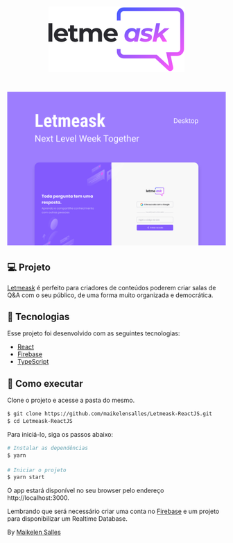<h1 align="center">
    <img alt="Letmeask" src="https://raw.githubusercontent.com/maikelensalles/Letmeask-ReactJS/main/src/assets/images/logo.svg" />
</h1>

<h1 align="center">
    <img alt="Letmeask" src="https://raw.githubusercontent.com/maikelensalles/Letmeask-ReactJS/main/src/assets/images/cover.svg" />
</h1>


## 💻 Projeto

[Letmeask](https://letmeask-4ccc2.web.app/) é perfeito para criadores de conteúdos poderem criar salas de Q&A com o seu público, de uma forma muito organizada e democrática. 

## 🧪 Tecnologias

Esse projeto foi desenvolvido com as seguintes tecnologias:

- [React](https://reactjs.org)
- [Firebase](https://firebase.google.com/)
- [TypeScript](https://www.typescriptlang.org/)

## 🚀 Como executar

Clone o projeto e acesse a pasta do mesmo.

```bash
$ git clone https://github.com/maikelensalles/Letmeask-ReactJS.git
$ cd Letmeask-ReactJS
```

Para iniciá-lo, siga os passos abaixo:
```bash
# Instalar as dependências
$ yarn

# Iniciar o projeto
$ yarn start
```
O app estará disponível no seu browser pelo endereço http://localhost:3000.

Lembrando que será necessário criar uma conta no [Firebase](https://firebase.google.com/) e um projeto para disponibilizar um Realtime Database.

By [Maikelen Salles](https://maikelensalles.site)